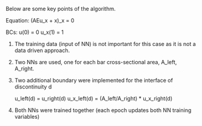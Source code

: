 Below are some key points of the algorithm.

Equation: (AEu_x + x)_x = 0

BCs: u(0) = 0
     u_x(1) = 1

1. The training data (input of NN) is not important for this case as it is not a data driven approach.
2. Two NNs are used, one for each bar cross-sectional area, A_left, A_right.
3. Two additional boundary were implemented for the interface of discontinuity d

     u_left(d) = u_right(d)
     u_x_left(d) = (A_left/A_right) * u_x_right(d)

4. Both NNs were trained together (each epoch updates both NN training variables)
